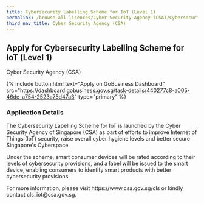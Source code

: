 ```yaml
---
title: Cybersecurity Labelling Scheme for IoT (Level 1)
permalink: /browse-all-licences/Cyber-Security-Agency-(CSA)/Cybersecurity-Labelling-Scheme-for-IoT-(Level-1)
third_nav_title: Cyber Security Agency (CSA)
---
```


## Apply for Cybersecurity Labelling Scheme for IoT (Level 1)

Cyber Security Agency (CSA)

{% include button.html text="Apply on GoBusiness Dashboard" src="https://dashboard.gobusiness.gov.sg/task-details/440277c8-a005-46de-a754-2523a75d47a3" type="primary" %}

<H3>Application Details</H3>

<p>The Cybersecurity Labelling Scheme for IoT is launched by the Cyber Security Agency of Singapore (CSA) as part of efforts to improve Internet of Things (IoT) security, raise overall cyber hygiene levels and better secure Singapore's Cyberspace.</p><p>Under the scheme, smart consumer devices will be rated according to their levels of cybersecurity provisions, and a label will be issued to the smart device, enabling consumers to identify smart products with better cybersecurity provisions.</p><p>For more information, please visit https://www.csa.gov.sg/cls or kindly contact cls_iot@csa.gov.sg.</p>

